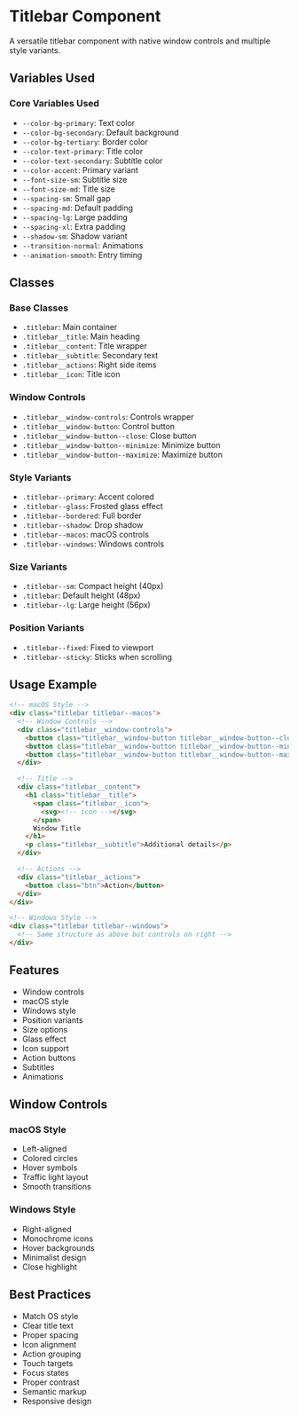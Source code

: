 # Titlebar Component

A versatile titlebar component with native window controls and multiple style variants.

## Variables Used

### Core Variables Used
- `--color-bg-primary`: Text color
- `--color-bg-secondary`: Default background
- `--color-bg-tertiary`: Border color
- `--color-text-primary`: Title color
- `--color-text-secondary`: Subtitle color
- `--color-accent`: Primary variant
- `--font-size-sm`: Subtitle size
- `--font-size-md`: Title size
- `--spacing-sm`: Small gap
- `--spacing-md`: Default padding
- `--spacing-lg`: Large padding
- `--spacing-xl`: Extra padding
- `--shadow-sm`: Shadow variant
- `--transition-normal`: Animations
- `--animation-smooth`: Entry timing

## Classes

### Base Classes
- `.titlebar`: Main container
- `.titlebar__title`: Main heading
- `.titlebar__content`: Title wrapper
- `.titlebar__subtitle`: Secondary text
- `.titlebar__actions`: Right side items
- `.titlebar__icon`: Title icon

### Window Controls
- `.titlebar__window-controls`: Controls wrapper
- `.titlebar__window-button`: Control button
- `.titlebar__window-button--close`: Close button
- `.titlebar__window-button--minimize`: Minimize button
- `.titlebar__window-button--maximize`: Maximize button

### Style Variants
- `.titlebar--primary`: Accent colored
- `.titlebar--glass`: Frosted glass effect
- `.titlebar--bordered`: Full border
- `.titlebar--shadow`: Drop shadow
- `.titlebar--macos`: macOS controls
- `.titlebar--windows`: Windows controls

### Size Variants
- `.titlebar--sm`: Compact height (40px)
- `.titlebar`: Default height (48px)
- `.titlebar--lg`: Large height (56px)

### Position Variants
- `.titlebar--fixed`: Fixed to viewport
- `.titlebar--sticky`: Sticks when scrolling

## Usage Example

```html
<!-- macOS Style -->
<div class="titlebar titlebar--macos">
  <!-- Window Controls -->
  <div class="titlebar__window-controls">
    <button class="titlebar__window-button titlebar__window-button--close"></button>
    <button class="titlebar__window-button titlebar__window-button--minimize"></button>
    <button class="titlebar__window-button titlebar__window-button--maximize"></button>
  </div>

  <!-- Title -->
  <div class="titlebar__content">
    <h1 class="titlebar__title">
      <span class="titlebar__icon">
        <svg><!-- icon --></svg>
      </span>
      Window Title
    </h1>
    <p class="titlebar__subtitle">Additional details</p>
  </div>

  <!-- Actions -->
  <div class="titlebar__actions">
    <button class="btn">Action</button>
  </div>
</div>

<!-- Windows Style -->
<div class="titlebar titlebar--windows">
  <!-- Same structure as above but controls on right -->
</div>
```

## Features
- Window controls
- macOS style
- Windows style
- Position variants
- Size options
- Glass effect
- Icon support
- Action buttons
- Subtitles
- Animations

## Window Controls
### macOS Style
- Left-aligned
- Colored circles
- Hover symbols
- Traffic light layout
- Smooth transitions

### Windows Style
- Right-aligned
- Monochrome icons
- Hover backgrounds
- Minimalist design
- Close highlight

## Best Practices
- Match OS style
- Clear title text
- Proper spacing
- Icon alignment
- Action grouping
- Touch targets
- Focus states
- Proper contrast
- Semantic markup
- Responsive design